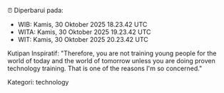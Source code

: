 ⏰ Diperbarui pada:
- WIB: Kamis, 30 Oktober 2025 18.23.42 UTC
- WITA: Kamis, 30 Oktober 2025 19.23.42 UTC
- WIT: Kamis, 30 Oktober 2025 20.23.42 UTC

Kutipan Inspiratif:
"Therefore, you are not training young people for the world of today and the world of tomorrow unless you are doing proven technology training. That is one of the reasons I'm so concerned."


Kategori: technology

